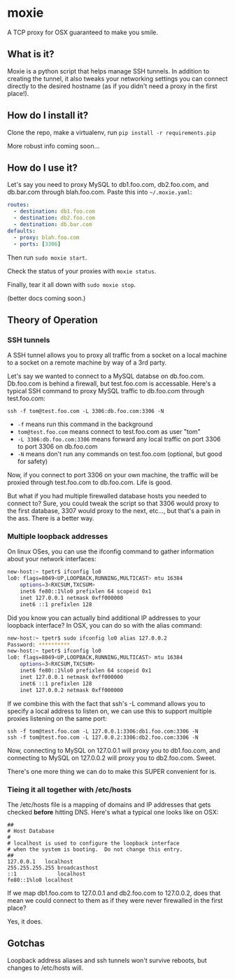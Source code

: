 # moxie

A TCP proxy for OSX guaranteed to make you smile.

## What is it?

Moxie is a python script that helps manage SSH tunnels. In addition to creating the tunnel, it also tweaks your networking settings you can connect directly to the desired hostname (as if you didn't need a proxy in the first place!).

## How do I install it?

Clone the repo, make a virtualenv, run `pip install -r requirements.pip`

More robust info coming soon...

## How do I use it?

Let's say you need to proxy MySQL to db1.foo.com, db2.foo.com, and db.bar.com through blah.foo.com. Paste this into `~/.moxie.yaml`:

```yaml
routes:
  - destination: db1.foo.com
  - destination: db2.foo.com
  - destination: db.bar.com
defaults:
  - proxy: blah.foo.com
  - ports: [3306]
```

Then run `sudo moxie start`.

Check the status of your proxies with `moxie status`.

Finally, tear it all down with `sudo moxie stop`.

(better docs coming soon.)

## Theory of Operation

### SSH tunnels
A SSH tunnel allows you to proxy all traffic from a socket on a local machine to a socket on a remote machine by way of a 3rd party.

Let's say we wanted to connect to a MySQL databse on db.foo.com. Db.foo.com is behind a firewall, but test.foo.com is accessable. Here's a typical SSH command to proxy MySQL traffic to db.foo.com through test.foo.com:

`ssh -f tom@test.foo.com -L 3306:db.foo.com:3306 -N`

 - `-f` means run this command in the background
 - `tom@test.foo.com` means connect to test.foo.com as user "tom"
 - `-L 3306:db.foo.com:3306` means forward any local traffic on port 3306 to port 3306 on db.foo.com
 - `-N` means don't run any commands on test.foo.com (optional, but good for safety)

Now, if you connect to port 3306 on your own machine, the traffic will be proxied through test.foo.com to db.foo.com. Life is good.

But what if you had multiple firewalled database hosts you needed to connect to? Sure, you could tweak the script so that 3306 would proxy to the first database, 3307 would proxy to the next, etc..., but that's a pain in the ass. There is a better way.

### Multiple loopback addresses

On linux OSes, you can use the ifconfig command to gather information about your network interfaces:

```bash
new-host:~ tpetr$ ifconfig lo0
lo0: flags=8049<UP,LOOPBACK,RUNNING,MULTICAST> mtu 16384
    options=3<RXCSUM,TXCSUM>
    inet6 fe80::1%lo0 prefixlen 64 scopeid 0x1 
    inet 127.0.0.1 netmask 0xff000000 
    inet6 ::1 prefixlen 128
```

Did you know you can actually bind additional IP addresses to your loopback interface? In OSX, you can do so with the alias command:

```bash
new-host:~ tpetr$ sudo ifconfig lo0 alias 127.0.0.2
Password: **********
new-host:~ tpetr$ ifconfig lo0
lo0: flags=8049<UP,LOOPBACK,RUNNING,MULTICAST> mtu 16384
    options=3<RXCSUM,TXCSUM>
    inet6 fe80::1%lo0 prefixlen 64 scopeid 0x1 
    inet 127.0.0.1 netmask 0xff000000 
    inet6 ::1 prefixlen 128 
    inet 127.0.0.2 netmask 0xff000000
```

If we combine this with the fact that ssh's -L command allows you to specify a local address to listen on, we can use this to support multiple proxies listening on the same port:

```
ssh -f tom@test.foo.com -L 127.0.0.1:3306:db1.foo.com:3306 -N
ssh -f tom@test.foo.com -L 127.0.0.2:3306:db2.foo.com:3306 -N
```

Now, connecting to MySQL on 127.0.0.1 will proxy you to db1.foo.com, and connecting to MySQL on 127.0.0.2 will proxy you to db2.foo.com. Sweet.

There's one more thing we can do to make this SUPER convenient for is.

### Tieing it all together with /etc/hosts

The /etc/hosts file is a mapping of domains and IP addresses that gets checked **before** hitting DNS. Here's what a typical one looks like on OSX:

```
##
# Host Database
#
# localhost is used to configure the loopback interface
# when the system is booting.  Do not change this entry.
##
127.0.0.1   localhost
255.255.255.255 broadcasthost
::1             localhost 
fe80::1%lo0 localhost
```

If we map db1.foo.com to 127.0.0.1 and db2.foo.com to 127.0.0.2, does that mean we could connect to them as if they were never firewalled in the first place?

Yes, it does.

## Gotchas

Loopback address aliases and ssh tunnels won't survive reboots, but changes to /etc/hosts will.